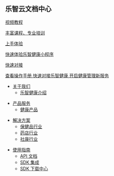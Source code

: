 <div class="homepage">
    <div class="homepage-top">
        <div class="container">
            <h2>乐智云文档中心</h2>
            <div class="homepage-search">
            </div>
        </div>
    </div>
    <div class="homepage-suggest">
            <div class="homepage-suggest-container">
                    <div class="homepage-suggest-wrap">
                    <a
                        class="suggest-prod"
                        target="_blank"
                        href="javascript:void(0);"
                        >
                        <div class="fa-logo">
                             <i class="fa fa-video-camera"></i>
                        </div>
                        <p class="title">视频教程</p>
                        <p class="des">丰富课程、专业培训</p></a
                    ><a class="suggest-prod" target="_blank" href="javascript:void(0);"
                        >
                        <div class="fa-logo">
                             <i class="fa fa-edit"></i>
                        </div>
                        <p class="title">上手体验</p>
                        <p class="des">快速体验乐智健康小程序</p></a
                    ><a class="suggest-prod" target="_blank" href="/beian1/README"
                        >
                        <div class="fa-logo">
                             <i class="fa fa-keyboard-o"></i>
                        </div>
                        <p class="title">快速对接</p>
                        <p class="des">查看操作手册,快速对接乐智健康,开启健康管理新服务</p></a
                    >
                    </div>
                </div>
    </div>
    <div class="homepage-docs">
<div class="appList">

- <a href="javascript:void(0);">关于我们</a>
  - [乐智健康介绍](/solution/health/README)

</div>

<div class="appList">

- <a href="javascript:void(0);">产品服务</a>
  - [健康产品](/solution/health/README)

</div>

<div class="appList">

- <a href="javascript:void(0);">解决方案</a>
  - [保健品行业](/solution/health/README)
  - [药店行业](/solution/drugstore/README)
  - [社康行业](/solution/clinic/README)

</div>

<div class="appList">

- <a href="javascript:void(0);">使用指南</a>
  - [API 文档](/develop-cloud/api/sign)
  - [SDK 集成](/develop-native/apply)
  - [SDK 下载中心](/develop-native/download/README)

</div>
    </div>
</div>
